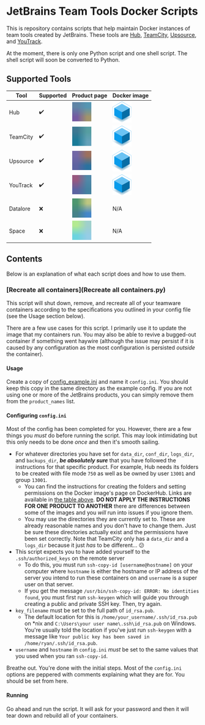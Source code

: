 # JetBrains Team Tools Docker Scripts
This is repository contains scripts that help maintain Docker instances of team tools created by JetBrains. These tools are [Hub](https://www.jetbrains.com/hub/), [TeamCity](https://www.jetbrains.com/teamcity/), [Upsource](https://www.jetbrains.com/upsource/), and [YouTrack](https://www.jetbrains.com/youtrack/).

At the moment, there is only one Python script and one shell script. The shell script will soon be converted to Python.

## Supported Tools
| Tool     | Supported          | Product page                                                                        | Docker image                                                                                        |
|----------|--------------------|-------------------------------------------------------------------------------------|-----------------------------------------------------------------------------------------------------|
| Hub      | :heavy_check_mark: | [<img src="images/hub.svg" width="50"/>](https://www.jetbrains.com/hub/)           | [<img src="images/the_cube.png" width="50"/>](https://hub.docker.com/r/jetbrains/hub)              |
| TeamCity | :heavy_check_mark: | [<img src="images/teamcity.svg" width="50"/>](https://www.jetbrains.com/teamcity/) | [<img src="images/the_cube.png" width="50"/>](https://hub.docker.com/r/jetbrains/teamcity-server/) |
| Upsource | :heavy_check_mark: | [<img src="images/upsource.svg" width="50"/>](https://www.jetbrains.com/upsource/) | [<img src="images/the_cube.png" width="50"/>](https://hub.docker.com/r/jetbrains/upsource/)        |
| YouTrack | :heavy_check_mark: | [<img src="images/youtrack.svg" width="50"/>](https://www.jetbrains.com/youtrack/) | [<img src="images/the_cube.png" width="50"/>](https://hub.docker.com/r/jetbrains/youtrack/)        |
| Datalore | :x:                | [<img src="images/datalore.svg" width="50"/>](https://datalore.jetbrains.com/)     | N/A                                                                                                 |
| Space    | :x:                | [<img src="images/space.svg" width="50"/>](https://www.jetbrains.com/space/)       | N/A                                                                                                 |

## Contents
Below is an explanation of what each script does and how to use them.

### [Recreate all containers](Recreate all containers.py)
This script will shut down, remove, and recreate all of your teamware containers according to the specifications you outlined in your config file (see the Usage section below).

There are a few use cases for this script. I primarily use it to update the image that my containers run. You may also be able to revive a bugged-out container if something went haywire (although the issue may persist if it is caused by any configuration as the most configuration is persisted _outside_ the container).

#### Usage
Create a copy of [config_example.ini](config_example.ini) and name it `config.ini`. You should keep this copy in the same directory as the example config. If you are not using one or more of the JetBrains products, you can simply remove them from the `product_names` list.

#### Configuring `config.ini`
Most of the config has been completed for you. However, there are a few things you _must_ do before running the script. This may look intimidating but this only needs to be done _once_ and then it's smooth sailing.
- For whatever directories you have set for `data_dir`, `conf_dir`, `logs_dir`, and `backups_dir`, **_be absolutely sure_** that you have followed the instructions for that specific product. For example, Hub needs its folders to be created with file mode `750` as well as be owned by user `13001` and group `13001`.
  - You can find the instructions for creating the folders and setting permissions on the Docker image's page on DockerHub. Links are available in [the table above](#user-content-supported-tools). **DO NOT APPLY THE INSTRUCTIONS FOR ONE PRODUCT TO ANOTHER** there are differences between some of the images and you _will_ run into issues if you ignore them.
  - You may use the directories they are currently set to. These are already reasonable names and you don't have to change them. Just be sure these directories actually exist and the permissions have been set correctly. Note that TeamCity only has a `data_dir` and a `logs_dir` because it just _has_ to be different... :confused:
- This script expects you to have added yourself to the `.ssh/authorized_keys` on the remote server
  - To do this, you must run `ssh-copy-id [username@hostname]` on your computer where `hostname` is either the hostname or IP address of the server you intend to run these containers on and `username` is a super user on that server.
  - If you get the message `/usr/bin/ssh-copy-id: ERROR: No identities found`, you must first run `ssh-keygen` which will guide you through creating a public and private SSH key. Then, try again.
- `key_filename` must be set to the full path of `id_rsa.pub`.
  - The default location for this is `/home/your_username/.ssh/id_rsa.pub` on *nix and `C:\Users\your user name\.ssh\id_rsa.pub` on Windows. You're usually told the location if you've just run `ssh-keygen` with a message like `Your public key has been saved in /home/ryan/.ssh/id_rsa.pub`.
- `username` and `hostname` in `config.ini` _must_ be set to the same values that you used when you ran `ssh-copy-id`.

Breathe out. You're done with the initial steps. Most of the `config.ini` options are peppered with comments explaining what they are for. You should be set from here.

#### Running
Go ahead and run the script. It will ask for your password and then it will tear down and rebuild all of your containers.